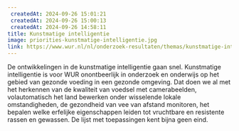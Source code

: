 ```yaml
---
 createdAt: 2024-09-26 15:01:21
 createdAt: 2024-09-26 15:00:13
 createdAt: 2024-09-26 14:58:11
title: Kunstmatige intelligentie
image: priorities-kunstmatige-intelligentie.jpg
link: https://www.wur.nl/nl/onderzoek-resultaten/themas/kunstmatige-intelligentie.htm
---
```


De ontwikkelingen in de kunstmatige intelligentie gaan snel. Kunstmatige intelligentie is voor WUR onontbeerlijk in onderzoek en onderwijs op het gebied van gezonde voeding in een gezonde omgeving. Dat doen we al met het herkennen van de kwaliteit van voedsel met camerabeelden, volautomatisch het land bewerken onder wisselende lokale omstandigheden, de gezondheid van vee van afstand monitoren, het bepalen welke erfelijke eigenschappen leiden tot vruchtbare en resistente rassen en gewassen. De lijst met toepassingen kent bijna geen eind.

